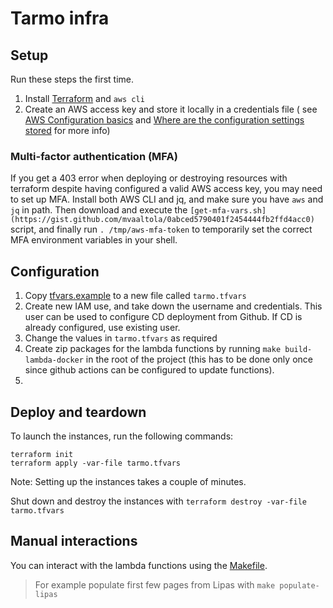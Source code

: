 # Tarmo infra

## Setup

Run these steps the first time.

1. Install [Terraform](https://terraform.io) and `aws cli`
2. Create an AWS access key and store it locally in a credentials file (
   see [AWS Configuration basics](https://docs.aws.amazon.com/cli/latest/userguide/cli-configure-quickstart.html#cli-configure-quickstart-config)
   and [Where are the configuration settings stored](https://docs.aws.amazon.com/cli/latest/userguide/cli-configure-files.html)
   for more info)

### Multi-factor authentication (MFA)

If you get a 403 error when deploying or destroying resources with terraform despite having configured a valid AWS
access key, you may need to set up MFA. Install both AWS CLI and jq, and make sure you have `aws` and `jq` in path. Then
download and execute the `[get-mfa-vars.sh](https://gist.github.com/mvaaltola/0abced5790401f2454444fb2ffd4acc0)` script,
and finally run `. /tmp/aws-mfa-token` to temporarily set the correct MFA environment variables in your shell.

## Configuration

1. Copy [tfvars.example](tfvars.example) to a new file called `tarmo.tfvars`
2. Create new IAM use, and take down the username and credentials. This user can be used to configure CD deployment from
   Github. If CD is already configured, use existing user.
3. Change the values in `tarmo.tfvars` as required
4. Create zip packages for the lambda functions by running `make build-lambda-docker` in the root of the project (this
   has to be done only once since github actions can be configured to update functions).
5.

## Deploy and teardown

To launch the instances, run the following commands:

```shell
terraform init
terraform apply -var-file tarmo.tfvars
```

Note: Setting up the instances takes a couple of minutes.

Shut down and destroy the instances with `terraform destroy -var-file tarmo.tfvars`

## Manual interactions

You can interact with the lambda functions using the [Makefile](./Makefile).

> For example populate first few pages from Lipas with `make populate-lipas`
